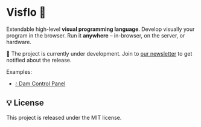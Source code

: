 # Visflo 👀

Extendable high-level **visual programming language**. Develop visually your program in the browser. Run it **anywhere** – in-browser, on the server, or hardware.

🚧 The project is currently under development. Join to [our newsletter](https://eepurl.com/iwc6Ck) to get notified about the release.

Examples:

* [💧 Dam Control Panel](https://nocode-js.github.io/visflo/webpack-app/public/dam-control-panel.html)

## 💡 License

This project is released under the MIT license.
